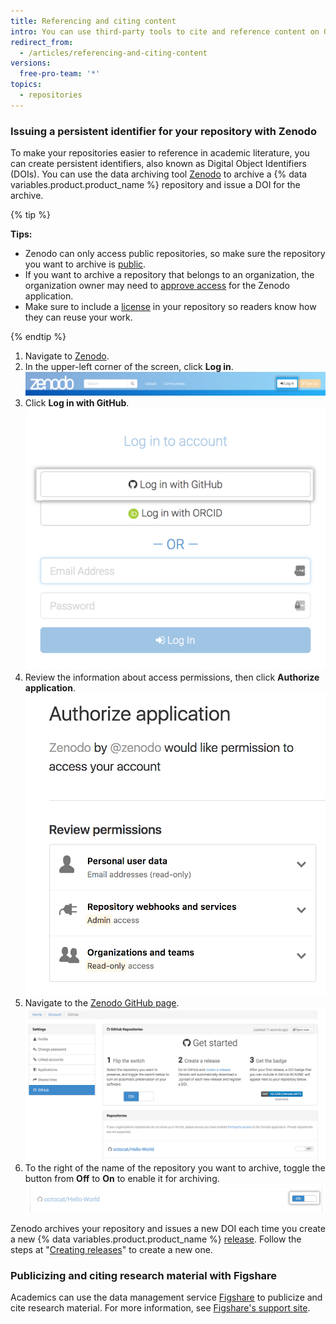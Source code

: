 ```yaml
---
title: Referencing and citing content
intro: You can use third-party tools to cite and reference content on GitHub.
redirect_from:
  - /articles/referencing-and-citing-content
versions:
  free-pro-team: '*'
topics:
  - repositories
---
```


### Issuing a persistent identifier for your repository with Zenodo

To make your repositories easier to reference in academic literature, you can create persistent identifiers, also known as Digital Object Identifiers (DOIs). You can use the data archiving tool [Zenodo](https://zenodo.org/about) to archive a {% data variables.product.product_name %} repository and issue a DOI for the archive.

{% tip %}

**Tips:**
- Zenodo can only access public repositories, so make sure the repository you want to archive is [public](/articles/making-a-private-repository-public).
- If you want to archive a repository that belongs to an organization, the organization owner may need to [approve access](/articles/approving-oauth-apps-for-your-organization) for the Zenodo application.
- Make sure to include a [license](/articles/open-source-licensing) in your repository so readers know how they can reuse your work.

{% endtip %}

1. Navigate to [Zenodo](http://zenodo.org/).
2. In the upper-left corner of the screen, click **Log in**. ![Zenodo log in button](/assets/images/help/repository/zenodo_login.png)
3. Click **Log in with GitHub**. ![Log into Zenodo with GitHub](/assets/images/help/repository/zenodo_login_with_github.png)
4. Review the information about access permissions, then click **Authorize application**. ![Authorize Zenodo](/assets/images/help/repository/zenodo_authorize.png)
5. Navigate to the [Zenodo GitHub page](https://zenodo.org/account/settings/github/). ![Zenodo GitHub page](/assets/images/help/repository/zenodo_github_page.png)
6. To the right of the name of the repository you want to archive, toggle the button from **Off** to **On** to enable it for archiving. ![Enable Zenodo archiving on repository](/assets/images/help/repository/zenodo_toggle_on.png)

Zenodo archives your repository and issues a new DOI each time you create a new {% data variables.product.product_name %} [release](/articles/about-releases/). Follow the steps at "[Creating releases](/articles/creating-releases/)" to create a new one.

### Publicizing and citing research material with Figshare

Academics can use the data management service [Figshare](http://figshare.com) to publicize and cite research material. For more information, see [Figshare's support site](https://knowledge.figshare.com/articles/item/how-to-connect-figshare-with-your-github-account).
